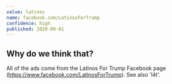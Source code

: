 ```yaml
---
value: latinos
name: facebook.com/LatinosForTrump
confidence: high
published: 2020-09-01
---
```


## Why do we think that?

All of the ads come from the Latinos For Trump Facebook page (https://www.facebook.com/LatinosForTrump). See also 'l4t'.
